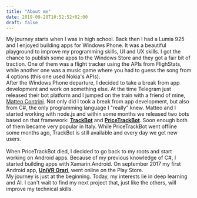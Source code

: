 ```yaml
---
title: "About me"
date: 2019-09-28T10:52:52+02:00
draft: false
---
```


My journey starts when I was in high school. Back then I had a Lumia 925 and I enjoyed building apps for 
Windows Phone. It was a beautiful playground to improve my programming skills, UI and UX skills.
I got the chance to publish some apps to the Windows Store and they got a fair bit of traction.
One of them was a flight tracker using the APIs from FlighStats, while another one was a music game
where you had to guess the song from 4 options (this one used Nokia's APIs).
<br/>
After the Windows Phone departure, I decided to take a break from app development and work on something
else. At the time Telegram just released their bot platform and I jumped on the train with a friend of mine,
<a href="https://contrini.it">Matteo Contrini</a>. Not only did I took a break from app development,
but also from C#, the only programming language I "really" knew. Matteo and I started working with node.js and within
some months we released two bots based on that framework: <a href="https://trackbot.it"><b>TrackBot</b></a> and <a href="https://botfactory.it/pricetrackbot"><b>PriceTrackBot</b></a>.
Soon enough both of them became very popular in Italy. While PriceTrackBot went offline some months ago, TrackBot is still
available and every day we get new users. 						
<br />
When PriceTrackBot died, I decided to go back to my roots and start working on Android apps. Because of my
previous knowledge of C#, I started building apps with Xamarin.Android. On september 2017 my first Android
app, <a href="https://play.google.com/store/apps/details?id=it.francescotonini.univrorari"><b>UniVR Orari</b></a>, went online on the Play Store.
<br />
My journey is just at the beginning. Today, my interests lie in deep learning and AI. I can't wait to
find my next project that, just like the others, will improve my technical skills.

